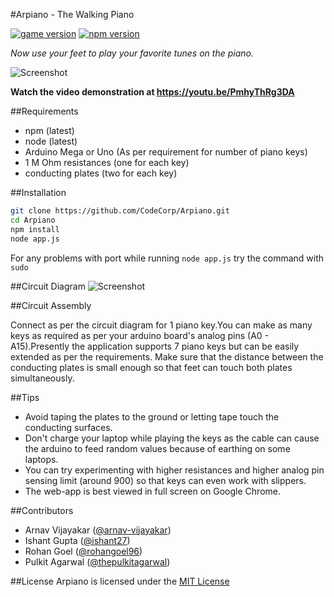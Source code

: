 #Arpiano - The Walking Piano

[![game version](https://img.shields.io/badge/version-1.0-red.svg)](https://img.shields.io/badge/version-0.0-red.svg)
[![npm version](https://badge.fury.io/js/npm.svg)](https://badge.fury.io/js/npm)

_Now use your feet to play your favorite tunes on the piano._


![Screenshot](http://oi67.tinypic.com/345bdx1.jpg "Screenshot during game play")

**Watch the video demonstration at https://youtu.be/PmhyThRg3DA**

##Requirements
- npm (latest)
- node (latest)
- Arduino Mega or Uno (As per requirement for number of piano keys)
- 1 M Ohm resistances (one for each key)
- conducting plates (two for each key)

##Installation

```bash
git clone https://github.com/CodeCorp/Arpiano.git
cd Arpiano
npm install
node app.js
```

For any problems with port while running `node app.js` try the command with `sudo`


##Circuit Diagram
![Screenshot](http://i65.tinypic.com/fp7x2.jpg "Circuit diagram for 1 piano key")

##Circuit Assembly

Connect as per the circuit diagram for 1 piano key.You can make as many keys as required as per your arduino board's analog pins (A0 - A15).Presently the application supports 7 piano keys but can be easily extended as per the requirements. Make sure that the distance between the conducting plates is small enough so that feet can touch both plates simultaneously.

##Tips
- Avoid taping the plates to the ground or letting tape touch the conducting surfaces.
- Don't charge your laptop while playing the keys as the cable can cause the arduino to feed random values because of earthing on some laptops.
- You can try experimenting with higher resistances and higher analog pin sensing limit (around 900) so that keys can even work with slippers.
- The web-app is best viewed in full screen on Google Chrome.


##Contributors
* Arnav Vijayakar ([@arnav-vijayakar](https://github.com/arnav-vijayakar))
* Ishant Gupta ([@ishant27](https://github.com/ishant27))
* Rohan Goel ([@rohangoel96](https://github.com/rohangoel96))
* Pulkit Agarwal ([@thepulkitagarwal](https://github.com/thepulkitagarwal))


##License
Arpiano is licensed under the [MIT License](https://github.com/CodeCorp/Arpiano/blob/master/LICENSE.md)
